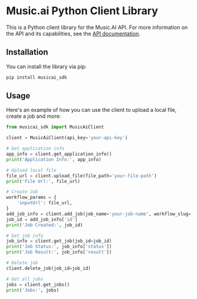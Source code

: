 # Music.ai Python Client Library

This is a Python client library for the Music.AI API. For more information on the API and its capabilities, see the [API documentation](https://music.ai/docs/getting-started/introduction/).

## Installation

You can install the library via pip:

```bash
pip install musicai_sdk
```

## Usage

Here's an example of how you can use the client to upload a local file, create a job and more:

```python
from musicai_sdk import MusicAiClient

client = MusicAiClient(api_key='your-api-key')

# Get application info
app_info = client.get_application_info()
print('Application Info:', app_info)

# Upload local file
file_url = client.upload_file(file_path='your-file-path')
print('File Url:', file_url)

# Create Job
workflow_params = {
    'inputUrl': file_url,
}
add_job_info = client.add_job(job_name='your-job-name', workflow_slug='your-workflow-slug', params=workflow_params)
job_id = add_job_info['id']
print('Job Created:', job_id)

# Get job info
job_info = client.get_job(job_id=job_id)
print('Job Status:', job_info['status'])
print('Job Result:', job_info['result'])

# Delete job
client.delete_job(job_id=job_id)

# Get all jobs
jobs = client.get_jobs()
print('Jobs:', jobs)
```

